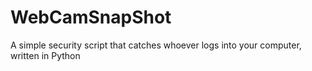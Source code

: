 # WebCamSnapShot
A simple security script that catches whoever logs into your computer, written in Python
